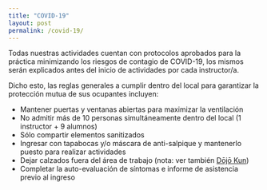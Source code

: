 ```yaml
---
title: "COVID-19"
layout: post
permalink: /covid-19/
---
```


Todas nuestras actividades cuentan con protocolos aprobados para la práctica minimizando los riesgos de contagio de COVID-19, los mismos serán explicados antes del inicio de actividades por cada instructor/a.

Dicho esto, las reglas generales a cumplir dentro del local para garantizar la protección mutua de sus ocupantes incluyen:

* Mantener puertas y ventanas abiertas para maximizar la ventilación
* No admitir más de 10 personas simultáneamente dentro del local (1 instructor + 9 alumnos)
* Sólo compartir elementos sanitizados
* Ingresar con tapabocas y/o máscara de anti-salpique y mantenerlo puesto para realizar actividades
* Dejar calzados fuera del área de trabajo (nota: ver también [Dōjō Kun](/dojokun))
* Completar la auto-evaluación de síntomas e informe de asistencia previo al ingreso
